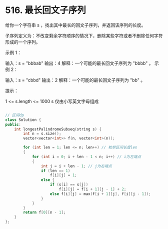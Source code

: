 # 516. 最长回文子序列

给你一个字符串 s ，找出其中最长的回文子序列，并返回该序列的长度。

子序列定义为：不改变剩余字符顺序的情况下，删除某些字符或者不删除任何字符形成的一个序列。

 

示例 1：

输入：s = "bbbab"
输出：4
解释：一个可能的最长回文子序列为 "bbbb" 。
示例 2：

输入：s = "cbbd"
输出：2
解释：一个可能的最长回文子序列为 "bb" 。
 

提示：

1 <= s.length <= 1000
s 仅由小写英文字母组成


```cpp

// 区间dp
class Solution {
public:
    int longestPalindromeSubseq(string s) {
        int n = s.size();
        vector<vector<int>> f(n, vector<int>(n));

        for (int len = 1; len <= n; len++) // 枚举区间长度len
        {
            for (int i = 0; i + len - 1 < n; i++) // i为左端点
            {
                int j = i + len - 1; // j为右端点
                if (len == 1)
                    f[i][j] = 1;
                else {
                    if (s[i] == s[j])
                        f[i][j] = f[i + 1][j - 1] + 2;
                    else f[i][j] = max(f[i + 1][j], f[i][j - 1]);
                }
            }
        }
        return f[0][n - 1];
    }
};

```